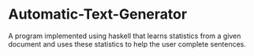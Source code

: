 # Automatic-Text-Generator

A program implemented using haskell that learns statistics from a given document and uses these statistics to help the user complete sentences.
